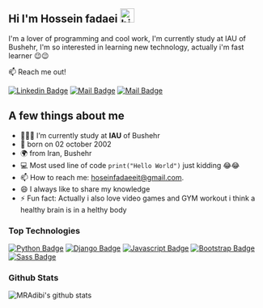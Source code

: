 ## Hi I'm Hossein fadaei <img src="https://user-images.githubusercontent.com/1303154/88677602-1635ba80-d120-11ea-84d8-d263ba5fc3c0.gif" width="28px" height="28px" alt="hi">

I'm a lover of programming and cool work, I'm currently study at IAU of Bushehr, I'm so interested in learning new technology, actually i'm fast learner 😉😉

:mailbox: Reach me out!

[![Linkedin Badge](https://img.shields.io/badge/-Mohammad_Reza_Adibi-0e76a8?style=flat&labelColor=0e76a8&logo=linkedin&logoColor=white)](https://www.linkedin.com/in/mohammad-reza-adibi-b4370a221/) [![Mail Badge](https://img.shields.io/badge/-@MohammadRezaAdibi-e84393?style=flat&labelColor=e84393&logo=instagram&logoColor=white)](https://www.instagram.com/mohammad_reza_adibi/) [![Mail Badge](https://img.shields.io/badge/-Mohammad_Reza_Adibi-c0392b?style=flat&labelColor=c0392b&logo=gmail&logoColor=white)](mailto:m.r.adibi125@gmail.com)

<!-- TODO: Add last video link -->

## A few things about me

- 👨🏻‍🎓 I’m currently study at **IAU** of Bushehr
- 👀 born on 02 october 2002
- 🌍 from Iran, Bushehr
- :computer: Most used line of code `print("Hello World")` just kidding 😂😂
- 📫 How to reach me: hoseinfadaeeit@gmail.com.
- 😄 I always like to share my knowledge
- ⚡ Fun fact: Actually i also love video games and GYM workout i think a healthy brain is in a helthy body

### Top Technologies

<!-- TODO: Make technologies links takes you to repositories -->

[![Python Badge](https://img.shields.io/badge/-PHP-ffc938?style=for-the-badge&labelColor=FFFFFFlogo=PHP&logoColor=FFFFFF)](https://github.com/MRAdibi/Calculator-With-Pyqt5) [![Django Badge](https://img.shields.io/badge/-Django-092c1e?style=for-the-badge&labelColor=1f211f&logo=django&logoColor=fff)](#) [![Javascript Badge](https://img.shields.io/badge/-Javascript-F0DB4F?style=for-the-badge&labelColor=2d3436&logo=javascript&logoColor=F0DB4F)](https://github.com/MRAdibi/Speed-Type)  [![Bootstrap Badge](https://img.shields.io/badge/-Bootstrap-34495e?style=for-the-badge&labelColor=7813e4&logo=bootstrap&logoColor=fff)](https://github.com/MRAdibi/Speed-Type) [![Sass Badge](https://img.shields.io/badge/-SASS-e84393?style=for-the-badge&labelColor=dfe6e9&logo=sass&logoColor=e84393)](#)


### Github Stats

![MRAdibi's github stats](https://github-readme-stats.vercel.app/api?username=ARASHFADAEE&count_private=true&theme=dracula&hide=prs)
